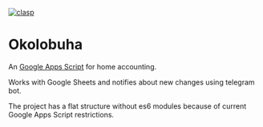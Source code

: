 [![clasp](https://img.shields.io/badge/built%20with-clasp-4285f4.svg)](https://github.com/google/clasp)

# Okolobuha

An [Google Apps Script](https://developers.google.com/apps-script/) for home accounting.

Works with Google Sheets and notifies about new changes using telegram bot.

The project has a flat structure without es6 modules because of current Google Apps Script restrictions.
